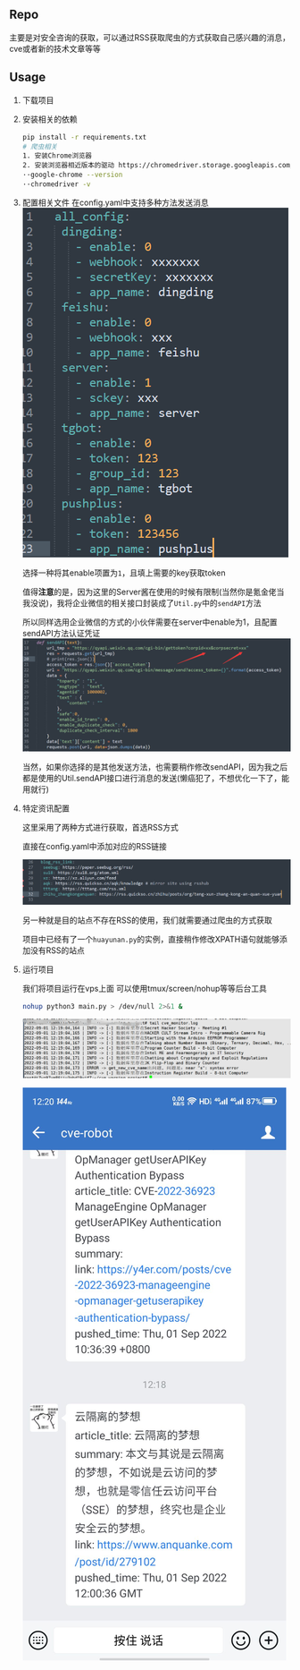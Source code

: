 ## Repo

主要是对安全咨询的获取，可以通过RSS获取爬虫的方式获取自己感兴趣的消息，cve或者新的技术文章等等

## Usage

1. 下载项目

2. 安装相关的依赖

   ```bash
   pip install -r requirements.txt
   # 爬虫相关
   1. 安装Chrome浏览器
   2. 安装浏览器相近版本的驱动 https://chromedriver.storage.googleapis.com/index.html
   ··google-chrome --version
   ··chromedriver -v
   ```

3. 配置相关文件
   在config.yaml中支持多种方法发送消息
   ![image-20220901102516363](README/image-20220901102516363.png)

   选择一种将其enable项置为`1`，且填上需要的key获取token

   值得**注意**的是，因为这里的Server酱在使用的时候有限制(当然你是氪金佬当我没说)，我将企业微信的相关接口封装成了`Util.py`中的`sendAPI`方法

   所以同样选用企业微信的方式的小伙伴需要在server中enable为1，且配置sendAPI方法认证凭证
   ![image-20220901103104652](README/image-20220901103104652.png)

   当然，如果你选择的是其他发送方法，也需要稍作修改sendAPI，因为我之后都是使用的Util.sendAPI接口进行消息的发送(懒癌犯了，不想优化一下了，能用就行)

4. 特定资讯配置

   这里采用了两种方式进行获取，首选RSS方式

   直接在config.yaml中添加对应的RSS链接

   ![image-20220901103842290](README/image-20220901103842290.png)

   另一种就是目的站点不存在RSS的使用，我们就需要通过爬虫的方式获取

   项目中已经有了一个`huayunan.py`的实例，直接稍作修改XPATH语句就能够添加没有RSS的站点

5. 运行项目

   我们将项目运行在vps上面
   可以使用tmux/screen/nohup等等后台工具

   ```bash
   nohup python3 main.py > /dev/null 2>&1 &
   ```

   ![image-20220901132740414](README/image-20220901132740414.png)
   
   ![img](README/FA145B51E8CBD257BB6FBD14E6849F50.jpg)